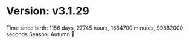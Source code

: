 # Version: v3.1.29
Time since birth: 1156 days, 27745 hours, 1664700 minutes, 99882000 seconds
Season: Autumn 🍁
